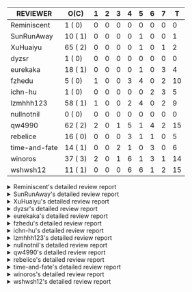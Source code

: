 |   REVIEWER    |  O(C)   | 1 | 2 | 3 | 4 | 5 | 6 | 7 | T  |
|---------------|---------|---|---|---|---|---|---|---|----|
| Reminiscent   |  1 ( 0) | 0 | 0 | 0 | 0 | 0 | 0 | 0 |  0 |
| SunRunAway    | 10 ( 1) | 0 | 0 | 0 | 0 | 1 | 0 | 0 |  1 |
| XuHuaiyu      | 65 ( 2) | 0 | 0 | 0 | 0 | 1 | 0 | 1 |  2 |
| dyzsr         |  1 ( 0) | 0 | 0 | 0 | 0 | 0 | 0 | 0 |  0 |
| eurekaka      | 18 ( 1) | 0 | 0 | 0 | 0 | 1 | 0 | 3 |  4 |
| fzhedu        |  5 ( 0) | 1 | 0 | 0 | 3 | 4 | 0 | 2 | 10 |
| ichn-hu       |  1 ( 0) | 0 | 0 | 0 | 0 | 0 | 2 | 3 |  5 |
| lzmhhh123     | 58 ( 1) | 1 | 0 | 0 | 2 | 4 | 0 | 2 |  9 |
| nullnotnil    |  0 ( 0) | 0 | 0 | 0 | 0 | 0 | 0 | 0 |  0 |
| qw4990        | 62 ( 2) | 2 | 0 | 1 | 5 | 1 | 4 | 2 | 15 |
| rebelice      | 16 ( 0) | 0 | 0 | 0 | 3 | 1 | 1 | 0 |  5 |
| time-and-fate | 14 ( 1) | 0 | 0 | 2 | 1 | 0 | 3 | 0 |  6 |
| winoros       | 37 ( 3) | 2 | 0 | 1 | 6 | 1 | 3 | 1 | 14 |
| wshwsh12      | 11 ( 1) | 0 | 0 | 0 | 6 | 6 | 1 | 2 | 15 |


<details> 
  <summary>Reminiscent's detailed review report</summary> 

## To Be Reviewed

|    REPO    |                                                              PR                                                               | C | LASTED |
|------------|-------------------------------------------------------------------------------------------------------------------------------|---|--------|
| tidb/24016 | [planner: fix index-out-of-range error when checking only_full_group_by (#23844)](https://github.com/pingcap/tidb/pull/24016) |   | 54d19h |


## Reviewed in Last 7 Days

| REPO | PR | C | D | R |
|------|----|---|---|---|


</details> 


<details> 
  <summary>SunRunAway's detailed review report</summary> 

## To Be Reviewed

|    REPO    |                                                                  PR                                                                   | C | LASTED  |
|------------|---------------------------------------------------------------------------------------------------------------------------------------|---|---------|
| tidb/19178 | [executor: Refactor probe channel](https://github.com/pingcap/tidb/pull/19178)                                                        |   | 298d17h |
| tidb/19807 | [executor: parallel evaluation for hash aggregate distinct](https://github.com/pingcap/tidb/pull/19807)                               |   | 276d11h |
| tidb/19900 | [executor: enable inline projection for sort&topN](https://github.com/pingcap/tidb/pull/19900)                                        | Y | 271d19h |
| tidb/20140 | [expressions: Support `bin-to-uuid` and `uuid-to-bin`](https://github.com/pingcap/tidb/pull/20140)                                    |   | 258d23h |
| tidb/21207 | [planner: fix the inappropriate out-of-range range estimation rule](https://github.com/pingcap/tidb/pull/21207)                       |   | 196d19h |
| tidb/21834 | [planner: enhanced index range calculation plan](https://github.com/pingcap/tidb/pull/21834)                                          |   | 173d19h |
| tidb/21878 | [planner: do not push down lock to pointGet/bacthPointGet when selection exists](https://github.com/pingcap/tidb/pull/21878)          |   | 171d19h |
| tidb/21956 | [planner/preprocessor: disallow into-outfile clause in some place](https://github.com/pingcap/tidb/pull/21956)                        |   | 166d23h |
| tidb/22217 | [*: rewrite origin SQL with default DB for SQL bindings (#21275)](https://github.com/pingcap/tidb/pull/22217)                         |   | 152d18h |
| tidb/22379 | [[experiment] executor: allow aggregation to spill disk when running out of memory quota](https://github.com/pingcap/tidb/pull/22379) |   | 145d20h |


## Reviewed in Last 7 Days

|     REPO     |                                    PR                                     | C | D |  R   |
|--------------|---------------------------------------------------------------------------|---|---|------|
| docs-cn/6381 | [Add documentation for SEM](https://github.com/pingcap/docs-cn/pull/6381) |   | 5 | 2d1h |


</details> 


<details> 
  <summary>XuHuaiyu's detailed review report</summary> 

## To Be Reviewed

|     REPO     |                                                                                    PR                                                                                     | C | LASTED  |
|--------------|---------------------------------------------------------------------------------------------------------------------------------------------------------------------------|---|---------|
| docs-cn/5561 | [Add sql optimization-related docs to toc](https://github.com/pingcap/docs-cn/pull/5561)                                                                                  |   | 105d16h |
| tidb/19900   | [executor: enable inline projection for sort&topN](https://github.com/pingcap/tidb/pull/19900)                                                                            | Y | 271d19h |
| docs-cn/6409 | [Change tidb_memory_usage_alarm_ratio scope to instance ](https://github.com/pingcap/docs-cn/pull/6409)                                                                   |   | 3d16h   |
| tidb/19957   | [executor: add builtin aggregate function `json_arrayagg`](https://github.com/pingcap/tidb/pull/19957)                                                                    | Y | 269d14h |
| tidb/20140   | [expressions: Support `bin-to-uuid` and `uuid-to-bin`](https://github.com/pingcap/tidb/pull/20140)                                                                        |   | 258d23h |
| tidb/20790   | [collation: add pinyin collation for chinese charset support](https://github.com/pingcap/tidb/pull/20790)                                                                 |   | 216d21h |
| tidb/21064   | [planner, executor: fix cast not check error](https://github.com/pingcap/tidb/pull/21064)                                                                                 |   | 204d9h  |
| tidb/21334   | [*: make rollback work on user-defined variables](https://github.com/pingcap/tidb/pull/21334)                                                                             |   | 193d14h |
| tidb/21401   | [expression: incompatibility with MySQL for ADDTIME()](https://github.com/pingcap/tidb/pull/21401)                                                                        |   | 189d12h |
| tidb/21536   | [executor: add slow-log file meta cache to avoid repeat read file meta information](https://github.com/pingcap/tidb/pull/21536)                                           |   | 182d15h |
| tidb/21564   | [ddl: fix Incorrect behavior of NO_ZERO_DATE when altering table](https://github.com/pingcap/tidb/pull/21564)                                                             |   | 181d16h |
| tidb/22131   | [privilege: remove leading and trailing space when create user and role](https://github.com/pingcap/tidb/pull/22131)                                                      |   | 158d20h |
| tidb/22163   | [expression: separated arithmeticMinusIntSig](https://github.com/pingcap/tidb/pull/22163)                                                                                 |   | 154d14h |
| tidb/22186   | [executor: fix select into outfile with year type column has no data (#22175)](https://github.com/pingcap/tidb/pull/22186)                                                |   | 153d17h |
| tidb/22616   | [expression: from_unixtime accept 64-bit integers](https://github.com/pingcap/tidb/pull/22616)                                                                            |   | 130d0h  |
| tidb/22631   | [executor: refine window processor](https://github.com/pingcap/tidb/pull/22631)                                                                                           |   | 127d23h |
| tidb/22696   | [expression: enable arithmetic Mod push down](https://github.com/pingcap/tidb/pull/22696)                                                                                 |   | 124d18h |
| tidb/22711   | [executor: Fix inline schema name](https://github.com/pingcap/tidb/pull/22711)                                                                                            |   | 124d12h |
| tidb/22722   | [planner, errno: make error code of ErrMixOfGroupFuncAndFields consistent with MySQL](https://github.com/pingcap/tidb/pull/22722)                                         |   | 123d21h |
| tidb/23012   | [executor: fix affected rows of ddls and complete uint tests](https://github.com/pingcap/tidb/pull/23012)                                                                 |   | 99d17h  |
| tidb/23295   | [util, types: don't let SPM be affected by charset (#23161)](https://github.com/pingcap/tidb/pull/23295)                                                                  |   | 87d12h  |
| tidb/23336   | [expression: fix unexpected constant fold when year compare string (#23281)](https://github.com/pingcap/tidb/pull/23336)                                                  |   | 83d20h  |
| tidb/23348   | [planner: show cast type in EXPLAIN in coptask (#23123)](https://github.com/pingcap/tidb/pull/23348)                                                                      |   | 83d18h  |
| tidb/23350   | [util/stringutil, util/ranger, planner: use hierarchical separators to simplify the parsing for info of EXPLAIN ](https://github.com/pingcap/tidb/pull/23350)             |   | 83d18h  |
| tidb/23398   | [expression: fix refine compare constant (#23339)](https://github.com/pingcap/tidb/pull/23398)                                                                            |   | 81d18h  |
| tidb/23433   | [WIP: speed up for slow query logs retrieving ](https://github.com/pingcap/tidb/pull/23433)                                                                               |   | 80d18h  |
| tidb/23497   | [expression: Let TiDB use Hyperscan to support multi-pattern-match](https://github.com/pingcap/tidb/pull/23497)                                                           |   | 75d23h  |
| tidb/23562   | [execution: reuse iterator in hash join](https://github.com/pingcap/tidb/pull/23562)                                                                                      |   | 74d14h  |
| tidb/23640   | [*: fix the bug about YEAR(0.9) returns NULL instead of 0 in NO_ZERO_DATE mode](https://github.com/pingcap/tidb/pull/23640)                                               |   | 70d14h  |
| tidb/23661   | [expression: Maintain separate scalar function pushdown lists for each engine instead of unified. (#23284)](https://github.com/pingcap/tidb/pull/23661)                   |   | 69d21h  |
| tidb/23884   | [Metric: Collect TiKV Read Duration Metric for SLI/SLO](https://github.com/pingcap/tidb/pull/23884)                                                                       |   | 61d20h  |
| tidb/23964   | [executor: GROUP_CONCAT(float) is not compatible with mysql](https://github.com/pingcap/tidb/pull/23964)                                                                  |   | 56d17h  |
| tidb/24016   | [planner: fix index-out-of-range error when checking only_full_group_by (#23844)](https://github.com/pingcap/tidb/pull/24016)                                             |   | 54d19h  |
| tidb/24033   | [statistics: fix some unstable tests in global stats (#23502)](https://github.com/pingcap/tidb/pull/24033)                                                                |   | 54d10h  |
| tidb/24053   | [executor: fix wrong convert from bit to string when do projection (#23960)](https://github.com/pingcap/tidb/pull/24053)                                                  |   | 53d17h  |
| tidb/24061   | [statistics: fix some potential panic in statistics (#23988)](https://github.com/pingcap/tidb/pull/24061)                                                                 |   | 53d13h  |
| tidb/24079   | [planner: change descScanFactor to scanFactor when ExpectedCount is small. (#23972)](https://github.com/pingcap/tidb/pull/24079)                                          |   | 52d20h  |
| tidb/24155   | [planner, executor: fix index merge partial table scan schema (#23936)](https://github.com/pingcap/tidb/pull/24155)                                                       |   | 48d20h  |
| tidb/24179   | [expression: fix float64 overflow check in plus/minus real function](https://github.com/pingcap/tidb/pull/24179)                                                          |   | 47d23h  |
| tidb/24228   | [executor: skip TestPrepareStmtAfterIsolationReadChange when race enable (#24200)](https://github.com/pingcap/tidb/pull/24228)                                            |   | 45d23h  |
| tidb/24241   | [planner/core: remove random test to reduce CI time (#24207)](https://github.com/pingcap/tidb/pull/24241)                                                                 |   | 45d16h  |
| tidb/24267   | [expression: fix wrong flen infer for bit constant (#23867)](https://github.com/pingcap/tidb/pull/24267)                                                                  |   | 43d18h  |
| tidb/24345   | [executor: fix data race of parallel apply operator (#24257)](https://github.com/pingcap/tidb/pull/24345)                                                                 |   | 40d20h  |
| tidb/24354   | [expression: fix wrong type infer for agg function when type is null (#24290)](https://github.com/pingcap/tidb/pull/24354)                                                |   | 40d17h  |
| tidb/24371   | [*: avoid create new parser object in prepared exec](https://github.com/pingcap/tidb/pull/24371)                                                                          |   | 39d20h  |
| tidb/24671   | [(DNM) Revert "planner, executor: enable inline projection for Limit (#20288)"](https://github.com/pingcap/tidb/pull/24671)                                               |   | 24d16h  |
| tidb/24772   | [executor: fix wrong enum key in point get (#24618)](https://github.com/pingcap/tidb/pull/24772)                                                                          |   | 19d8h   |
| tidb/24802   | [executor: add table name in log (#24666)](https://github.com/pingcap/tidb/pull/24802)                                                                                    |   | 18d16h  |
| tidb/24816   | [*: fix inconsistent spelling "Sql"](https://github.com/pingcap/tidb/pull/24816)                                                                                          |   | 17d21h  |
| tidb/24889   | [types: warning information is inconsistent with MySQL when convert string to double/float](https://github.com/pingcap/tidb/pull/24889)                                   |   | 13d14h  |
| tidb/24913   | [planner: fix incorrect usage of UNION and INTO](https://github.com/pingcap/tidb/pull/24913)                                                                              |   | 12d0h   |
| tidb/24915   | [expresssion: determine the field type of control function with enum type (#24830)](https://github.com/pingcap/tidb/pull/24915)                                           |   | 11d23h  |
| tidb/25011   | [executor: make the ParallelApply be safe to be called again after returning empty results (#24935)](https://github.com/pingcap/tidb/pull/25011)                          |   | 7d0h    |
| tidb/25051   | [planner/core: support union all for mpp. (#24287)](https://github.com/pingcap/tidb/pull/25051)                                                                           |   | 5d20h   |
| tidb/25058   | [bindinfo,planner: report error when creating sql binding on temporary table](https://github.com/pingcap/tidb/pull/25058)                                                 |   | 5d17h   |
| tidb/25078   | [.github: update codeowners](https://github.com/pingcap/tidb/pull/25078)                                                                                                  |   | 4d23h   |
| tidb/25116   | [executor: fix ifnull bug when arg is enum/set (#25110)](https://github.com/pingcap/tidb/pull/25116)                                                                      |   | 4d12h   |
| tidb/25133   | [expression: push down left/right/abs to tiflash (#25018)](https://github.com/pingcap/tidb/pull/25133)                                                                    |   | 3d23h   |
| tidb/25139   | [planner: fix a panic caused by sinking a Limit with inlined Proj into IndexLookUp when accessing a partition table (#25063)](https://github.com/pingcap/tidb/pull/25139) |   | 3d21h   |
| tidb/25148   | [expression: support `str_to_date` push to TiFlash (#25095)](https://github.com/pingcap/tidb/pull/25148)                                                                  |   | 3d20h   |
| tidb/25162   | [planner/core: push down topn to mpp (#24081)](https://github.com/pingcap/tidb/pull/25162)                                                                                |   | 3d18h   |
| tidb/25171   | [expression: Support push function replace down to TiFlash (#25084)](https://github.com/pingcap/tidb/pull/25171)                                                          |   | 3d15h   |
| tidb/25212   | [store/tikv: add and fix some metrics for the new retry logic (#25123)](https://github.com/pingcap/tidb/pull/25212)                                                       |   | 17h     |
| tidb/25218   | [planner/core: remove the union branch with dual table.](https://github.com/pingcap/tidb/pull/25218)                                                                      |   | 16h     |
| tidb/25224   | [executor: temporarily skip some unstable test cases.](https://github.com/pingcap/tidb/pull/25224)                                                                        |   | 13h     |


## Reviewed in Last 7 Days

|    REPO    |                                             PR                                              | C | D |   R   |
|------------|---------------------------------------------------------------------------------------------|---|---|-------|
| tidb/25110 | [executor: fix ifnull bug when arg is enum/set](https://github.com/pingcap/tidb/pull/25110) |   | 5 | 0h    |
| tidb/24809 | [executor: add CTEExec and CTETableReaderExec](https://github.com/pingcap/tidb/pull/24809)  |   | 7 | 11d0h |


</details> 


<details> 
  <summary>dyzsr's detailed review report</summary> 

## To Be Reviewed

|    REPO    |                                                                 PR                                                                  | C | LASTED |
|------------|-------------------------------------------------------------------------------------------------------------------------------------|---|--------|
| tidb/24018 | [ranger: fix the range construction behavior when the column's type is `YEAR` (#23559)](https://github.com/pingcap/tidb/pull/24018) |   | 54d19h |


## Reviewed in Last 7 Days

| REPO | PR | C | D | R |
|------|----|---|---|---|


</details> 


<details> 
  <summary>eurekaka's detailed review report</summary> 

## To Be Reviewed

|    REPO    |                                                                PR                                                                | C | LASTED  |
|------------|----------------------------------------------------------------------------------------------------------------------------------|---|---------|
| tidb/20877 | [statistics: collect index usage information](https://github.com/pingcap/tidb/pull/20877)                                        |   | 214d17h |
| tidb/23316 | [planner: Fix rebuild range for prepared plan](https://github.com/pingcap/tidb/pull/23316)                                       |   | 84d18h  |
| tidb/23373 | [executor: fix get var expr when session var is hex literal (#23241)](https://github.com/pingcap/tidb/pull/23373)                |   | 82d20h  |
| tidb/23760 | [collation: fix tidb panic when compare string with collation](https://github.com/pingcap/tidb/pull/23760)                       |   | 68d14h  |
| tidb/24033 | [statistics: fix some unstable tests in global stats (#23502)](https://github.com/pingcap/tidb/pull/24033)                       |   | 54d10h  |
| tidb/24061 | [statistics: fix some potential panic in statistics (#23988)](https://github.com/pingcap/tidb/pull/24061)                        |   | 53d13h  |
| tidb/24079 | [planner: change descScanFactor to scanFactor when ExpectedCount is small. (#23972)](https://github.com/pingcap/tidb/pull/24079) |   | 52d20h  |
| tidb/24147 | [docs/design: add proposal for common table expression](https://github.com/pingcap/tidb/pull/24147)                              |   | 48d23h  |
| tidb/24155 | [planner, executor: fix index merge partial table scan schema (#23936)](https://github.com/pingcap/tidb/pull/24155)              |   | 48d20h  |
| tidb/24633 | [planner: fix incorrect TableDual plan built from nulleq (#24596)](https://github.com/pingcap/tidb/pull/24633)                   | Y | 25d15h  |
| tidb/24635 | [ranger: fix the case which could have duplicate ranges (#24590)](https://github.com/pingcap/tidb/pull/24635)                    |   | 25d15h  |
| tidb/24649 | [server: close the temporary session in HTTP API to avoid memory leak (#24339)](https://github.com/pingcap/tidb/pull/24649)      |   | 25d1h   |
| tidb/24650 | [server: close the temporary session in HTTP API to avoid memory leak (#24339)](https://github.com/pingcap/tidb/pull/24650)      |   | 25d1h   |
| tidb/25051 | [planner/core: support union all for mpp. (#24287)](https://github.com/pingcap/tidb/pull/25051)                                  |   | 5d20h   |
| tidb/25058 | [bindinfo,planner: report error when creating sql binding on temporary table](https://github.com/pingcap/tidb/pull/25058)        |   | 5d17h   |
| tidb/25062 | [planner: generate correct number of rows when all agg funcs are pruned (#24937)](https://github.com/pingcap/tidb/pull/25062)    |   | 5d16h   |
| tidb/25162 | [planner/core: push down topn to mpp (#24081)](https://github.com/pingcap/tidb/pull/25162)                                       |   | 3d18h   |
| tidb/25227 | [*: fix permissions of brie RESTORE to be RESTORE_ADMIN (#25039)](https://github.com/pingcap/tidb/pull/25227)                    |   | 0h      |


## Reviewed in Last 7 Days

|    REPO    |                                                          PR                                                           | C | D |   R    |
|------------|-----------------------------------------------------------------------------------------------------------------------|---|---|--------|
| tidb/25081 | [planner: support explain analyze for mpp task with union (#24898)](https://github.com/pingcap/tidb/pull/25081)       |   | 5 | 4h     |
| tidb/24999 | [statistics: support indexes containing virtual column for full sampling](https://github.com/pingcap/tidb/pull/24999) |   | 7 | 20h    |
| tidb/24958 | [statistics: relax the check of the OutOfRange](https://github.com/pingcap/tidb/pull/24958)                           |   | 7 | 3d21h  |
| tidb/24287 | [planner/core: support union all for mpp.](https://github.com/pingcap/tidb/pull/24287)                                |   | 7 | 35d23h |


</details> 


<details> 
  <summary>fzhedu's detailed review report</summary> 

## To Be Reviewed

|    REPO    |                                                          PR                                                           | C | LASTED |
|------------|-----------------------------------------------------------------------------------------------------------------------|---|--------|
| tidb/24724 | [store/copr: balance region for batch cop task (#24521)](https://github.com/pingcap/tidb/pull/24724)                  |   | 20d16h |
| tidb/25051 | [planner/core: support union all for mpp. (#24287)](https://github.com/pingcap/tidb/pull/25051)                       |   | 5d20h  |
| tidb/25106 | [planner: support push down broadcast cartesian join to TiFlash (#25049)](https://github.com/pingcap/tidb/pull/25106) |   | 4d16h  |
| tidb/25142 | [planner: Mpp outer join build side (#25130)](https://github.com/pingcap/tidb/pull/25142)                             |   | 3d20h  |
| tidb/25159 | [planner/core: support limit push down (#24757)](https://github.com/pingcap/tidb/pull/25159)                          |   | 3d18h  |


## Reviewed in Last 7 Days

|    REPO    |                                                      PR                                                      | C | D |   R    |
|------------|--------------------------------------------------------------------------------------------------------------|---|---|--------|
| tics/2109  | [Cartesian join may poc](https://github.com/pingcap/tics/pull/2109)                                          |   | 1 | 2h     |
| tics/2083  | [use multi threads for not joined data](https://github.com/pingcap/tics/pull/2083)                           |   | 4 | 8h     |
| tidb/25138 | [planner/core: remove unstable test](https://github.com/pingcap/tidb/pull/25138)                             |   | 4 | 0h     |
| tidb/25130 | [planner: Mpp outer join build side](https://github.com/pingcap/tidb/pull/25130)                             |   | 4 | 0h     |
| tics/2041  | [support cartesian join in TiFlash](https://github.com/pingcap/tics/pull/2041)                               |   | 5 | 2d1h   |
| tidb/24757 | [planner/core: support limit push down](https://github.com/pingcap/tidb/pull/24757)                          |   | 5 | 14d23h |
| tidb/25049 | [planner: support push down broadcast cartesian join to TiFlash](https://github.com/pingcap/tidb/pull/25049) |   | 5 | 1d3h   |
| tics/2014  | [Some minor refinements to avoid data copy.](https://github.com/pingcap/tics/pull/2014)                      |   | 5 | 6d18h  |
| tidb/24287 | [planner/core: support union all for mpp.](https://github.com/pingcap/tidb/pull/24287)                       |   | 7 | 36d4h  |
| tipb/227   | [More executor info for mpp](https://github.com/pingcap/tipb/pull/227)                                       |   | 7 | 0h     |


</details> 


<details> 
  <summary>ichn-hu's detailed review report</summary> 

## To Be Reviewed

|    REPO    |                                                   PR                                                   | C | LASTED |
|------------|--------------------------------------------------------------------------------------------------------|---|--------|
| tidb/25133 | [expression: push down left/right/abs to tiflash (#25018)](https://github.com/pingcap/tidb/pull/25133) |   | 3d23h  |


## Reviewed in Last 7 Days

|    REPO    |                                                             PR                                                              | C | D |  R  |
|------------|-----------------------------------------------------------------------------------------------------------------------------|---|---|-----|
| tidb/25048 | [docs: fix typo](https://github.com/pingcap/tidb/pull/25048)                                                                |   | 6 | 1h  |
| tidb/25035 | [case: make CTE case be stable](https://github.com/pingcap/tidb/pull/25035)                                                 |   | 6 | 19h |
| tidb/25026 | [planner: try to fix some unstable test cases about partition table statistics](https://github.com/pingcap/tidb/pull/25026) |   | 7 | 2h  |
| tidb/25018 | [expression: push down left/right/abs to tiflash](https://github.com/pingcap/tidb/pull/25018)                               |   | 7 | 5h  |
| tidb/25019 | [executor: supports as of timestamp compatibility](https://github.com/pingcap/tidb/pull/25019)                              |   | 7 | 3h  |


</details> 


<details> 
  <summary>lzmhhh123's detailed review report</summary> 

## To Be Reviewed

|    REPO    |                                                                                    PR                                                                                     | C | LASTED  |
|------------|---------------------------------------------------------------------------------------------------------------------------------------------------------------------------|---|---------|
| tidb/20444 | [expression: add json_merge_patch](https://github.com/pingcap/tidb/pull/20444)                                                                                            |   | 236d22h |
| tidb/20465 | [expression: add uuidShortFunction](https://github.com/pingcap/tidb/pull/20465)                                                                                           |   | 235d20h |
| tidb/20642 | [executor: modify admin executors to support partitioned table with global index](https://github.com/pingcap/tidb/pull/20642)                                             |   | 224d16h |
| tidb/20903 | [planner: fix confused and unnecessary double-projection in plans.](https://github.com/pingcap/tidb/pull/20903)                                                           |   | 213d18h |
| tidb/21018 | [planner: don't push down null sensitive join conditions (#19620)](https://github.com/pingcap/tidb/pull/21018)                                                            |   | 207d17h |
| tidb/21195 | [brie: integrate lightning to suport IMPORT statement](https://github.com/pingcap/tidb/pull/21195)                                                                        |   | 196d23h |
| tidb/21334 | [*: make rollback work on user-defined variables](https://github.com/pingcap/tidb/pull/21334)                                                                             |   | 193d14h |
| tidb/21347 | [session: make rollback work on global variables](https://github.com/pingcap/tidb/pull/21347)                                                                             |   | 192d20h |
| tidb/21487 | [*: ensure TABLE statement works](https://github.com/pingcap/tidb/pull/21487)                                                                                             |   | 186d5h  |
| tidb/21651 | [planner: allow filter condition pushing down to IndexScan for prefix index](https://github.com/pingcap/tidb/pull/21651)                                                  |   | 179d14h |
| tidb/22126 | [*: add `sys` schema, `sys.SCHEMA_UNUSED_INDEXES` view and `sys.SCHEMA_INDEX_USAGE` view](https://github.com/pingcap/tidb/pull/22126)                                     |   | 158d20h |
| tidb/22372 | [executor: fix SelectForUpdate in decorrelated subquery under pessimistic mode](https://github.com/pingcap/tidb/pull/22372)                                               |   | 146d10h |
| tidb/22478 | [planner, executor: fix query partition table with global unique index get wrong result](https://github.com/pingcap/tidb/pull/22478)                                      |   | 137d14h |
| tidb/22631 | [executor: refine window processor](https://github.com/pingcap/tidb/pull/22631)                                                                                           |   | 127d23h |
| tidb/22699 | [brie: add error info column and history backup/restore info in sql](https://github.com/pingcap/tidb/pull/22699)                                                          |   | 124d17h |
| tidb/23149 | [core: support left join and right join for join reorder](https://github.com/pingcap/tidb/pull/23149)                                                                     |   | 93d13h  |
| tidb/23348 | [planner: show cast type in EXPLAIN in coptask (#23123)](https://github.com/pingcap/tidb/pull/23348)                                                                      |   | 83d18h  |
| tidb/23373 | [executor: fix get var expr when session var is hex literal (#23241)](https://github.com/pingcap/tidb/pull/23373)                                                         |   | 82d20h  |
| tidb/23661 | [expression: Maintain separate scalar function pushdown lists for each engine instead of unified. (#23284)](https://github.com/pingcap/tidb/pull/23661)                   |   | 69d21h  |
| tidb/23703 | [expression: fix approx_percent panic on bit column (#23687)](https://github.com/pingcap/tidb/pull/23703)                                                                 |   | 69d14h  |
| tidb/23760 | [collation: fix tidb panic when compare string with collation](https://github.com/pingcap/tidb/pull/23760)                                                                |   | 68d14h  |
| tidb/23940 | [config, ddl: allow auto inc columns in generated columns and expression indexes](https://github.com/pingcap/tidb/pull/23940)                                             |   | 58d18h  |
| tidb/23968 | [statistics: fix unstable TestDropPartitionStats test](https://github.com/pingcap/tidb/pull/23968)                                                                        |   | 56d15h  |
| tidb/23987 | [executor: Implements json_arrayagg function](https://github.com/pingcap/tidb/pull/23987)                                                                                 |   | 55d19h  |
| tidb/24016 | [planner: fix index-out-of-range error when checking only_full_group_by (#23844)](https://github.com/pingcap/tidb/pull/24016)                                             |   | 54d19h  |
| tidb/24018 | [ranger: fix the range construction behavior when the column's type is `YEAR` (#23559)](https://github.com/pingcap/tidb/pull/24018)                                       |   | 54d19h  |
| tidb/24151 | [ddl: admin show ddl jobs output confusing with multiple jobs](https://github.com/pingcap/tidb/pull/24151)                                                                |   | 48d22h  |
| tidb/24155 | [planner, executor: fix index merge partial table scan schema (#23936)](https://github.com/pingcap/tidb/pull/24155)                                                       |   | 48d20h  |
| tidb/24186 | [executor: make column default value being aware of NO_ZERO_IN_DATE (#24174)](https://github.com/pingcap/tidb/pull/24186)                                                 |   | 47d20h  |
| tidb/24211 | [*: support txn retry when auto id meets duplicate entry](https://github.com/pingcap/tidb/pull/24211)                                                                     |   | 46d13h  |
| tidb/24268 | [expression: fix cast real, decimal to time (#24120)](https://github.com/pingcap/tidb/pull/24268)                                                                         |   | 43d17h  |
| tidb/24539 | [statistics: dump FMSketch to KV only for partition table with dynamic prune mode (#24453)](https://github.com/pingcap/tidb/pull/24539)                                   |   | 27d22h  |
| tidb/24600 | [store/tikv: change backoff type for missed tiflash peer. (#24577)](https://github.com/pingcap/tidb/pull/24600)                                                           |   | 26d12h  |
| tidb/24633 | [planner: fix incorrect TableDual plan built from nulleq (#24596)](https://github.com/pingcap/tidb/pull/24633)                                                            | Y | 25d15h  |
| tidb/24641 | [ddl: converts NULL to NOT NULL for column types with NULL data reports err](https://github.com/pingcap/tidb/pull/24641)                                                  |   | 25d11h  |
| tidb/24778 | [expression: Push down group concat to TiFlash](https://github.com/pingcap/tidb/pull/24778)                                                                               |   | 18d23h  |
| tidb/24801 | [expression: support cast real/int as real (#24670)](https://github.com/pingcap/tidb/pull/24801)                                                                          |   | 18d17h  |
| tidb/24806 | [config: ignore tiflash when show config (#24770)](https://github.com/pingcap/tidb/pull/24806)                                                                            |   | 18d12h  |
| tidb/24915 | [expresssion: determine the field type of control function with enum type (#24830)](https://github.com/pingcap/tidb/pull/24915)                                           |   | 11d23h  |
| tidb/24919 | [store/helper, infoschema: fix the bug that cannot find down-peer (#24881)](https://github.com/pingcap/tidb/pull/24919)                                                   |   | 11d21h  |
| tidb/24921 | [planner: update IsCompleteModeAgg and transform function of RuleInjectProjectionBelowAgg to fix distinct agg bug](https://github.com/pingcap/tidb/pull/24921)            |   | 11d20h  |
| tidb/24938 | [executor: Error message is inconsistent with MySQL when execute insert into operationn](https://github.com/pingcap/tidb/pull/24938)                                      |   | 11d15h  |
| tidb/25011 | [executor: make the ParallelApply be safe to be called again after returning empty results (#24935)](https://github.com/pingcap/tidb/pull/25011)                          |   | 7d0h    |
| tidb/25042 | [*: remove session.GetDomain](https://github.com/pingcap/tidb/pull/25042)                                                                                                 |   | 6d0h    |
| tidb/25051 | [planner/core: support union all for mpp. (#24287)](https://github.com/pingcap/tidb/pull/25051)                                                                           |   | 5d20h   |
| tidb/25106 | [planner: support push down broadcast cartesian join to TiFlash (#25049)](https://github.com/pingcap/tidb/pull/25106)                                                     |   | 4d16h   |
| tidb/25109 | [expression: Support cast string as real push down (#25096)](https://github.com/pingcap/tidb/pull/25109)                                                                  |   | 4d14h   |
| tidb/25116 | [executor: fix ifnull bug when arg is enum/set (#25110)](https://github.com/pingcap/tidb/pull/25116)                                                                      |   | 4d12h   |
| tidb/25139 | [planner: fix a panic caused by sinking a Limit with inlined Proj into IndexLookUp when accessing a partition table (#25063)](https://github.com/pingcap/tidb/pull/25139) |   | 3d21h   |
| tidb/25141 | [expression: make escape character can be handled in like function](https://github.com/pingcap/tidb/pull/25141)                                                           |   | 3d21h   |
| tidb/25145 | [expression: Support push function year,day,datediff,datesub,castTimeAsString,concat_ws down to TiFlash. (#25097)](https://github.com/pingcap/tidb/pull/25145)            |   | 3d20h   |
| tidb/25146 | [expression: Support push function unix_timestamp, concat down to TiFlash. (#25083)](https://github.com/pingcap/tidb/pull/25146)                                          |   | 3d20h   |
| tidb/25159 | [planner/core: support limit push down (#24757)](https://github.com/pingcap/tidb/pull/25159)                                                                              |   | 3d18h   |
| tidb/25182 | [wip: executor: build hash table parallelly](https://github.com/pingcap/tidb/pull/25182)                                                                                  |   | 2d12h   |
| tidb/25210 | [planner/core: change agg cost factor](https://github.com/pingcap/tidb/pull/25210)                                                                                        |   | 18h     |
| tidb/25212 | [store/tikv: add and fix some metrics for the new retry logic (#25123)](https://github.com/pingcap/tidb/pull/25212)                                                       |   | 17h     |
| tidb/25222 | [planner: enable dynamic mode for partition tables by default](https://github.com/pingcap/tidb/pull/25222)                                                                |   | 14h     |
| tidb/25229 | [types: implement MyDecimal.ToFloat64 without strconv.ParseFloat](https://github.com/pingcap/tidb/pull/25229)                                                             |   | 0h      |


## Reviewed in Last 7 Days

|      REPO      |                                                             PR                                                              | C | D |   R   |
|----------------|-----------------------------------------------------------------------------------------------------------------------------|---|---|-------|
| tidb/25198     | [types: fix wrong truncated val for bit type](https://github.com/pingcap/tidb/pull/25198)                                   |   | 1 | 2h    |
| tidb/25101     | [expression: processing empty string for enum index correctly](https://github.com/pingcap/tidb/pull/25101)                  |   | 4 | 23h   |
| tidb/25129     | [telemetry: fix panic caused by assign nil map](https://github.com/pingcap/tidb/pull/25129)                                 |   | 4 | 0h    |
| tidb/25110     | [executor: fix ifnull bug when arg is enum/set](https://github.com/pingcap/tidb/pull/25110)                                 |   | 5 | 0h    |
| tidb/25081     | [planner: support explain analyze for mpp task with union (#24898)](https://github.com/pingcap/tidb/pull/25081)             |   | 5 | 4h    |
| tidb-test/1203 | [mysql-test: fix window function result](https://github.com/pingcap/tidb-test/pull/1203)                                    |   | 5 | 21h   |
| tidb/25006     | [Telemetry: Add slow query statistic bucket into telemetry data](https://github.com/pingcap/tidb/pull/25006)                |   | 5 | 2d13h |
| tidb/25026     | [planner: try to fix some unstable test cases about partition table statistics](https://github.com/pingcap/tidb/pull/25026) |   | 7 | 7h    |
| tikv/10280     | [analyze: correct the offset used in sampling](https://github.com/tikv/tikv/pull/10280)                                     | Y | 7 | 0h    |


</details> 


<details> 
  <summary>nullnotnil's detailed review report</summary> 

## To Be Reviewed

| REPO | PR | C | LASTED |
|------|----|---|--------|


## Reviewed in Last 7 Days

| REPO | PR | C | D | R |
|------|----|---|---|---|


</details> 


<details> 
  <summary>qw4990's detailed review report</summary> 

## To Be Reviewed

|     REPO     |                                                                               PR                                                                               | C | LASTED  |
|--------------|----------------------------------------------------------------------------------------------------------------------------------------------------------------|---|---------|
| docs-cn/5561 | [Add sql optimization-related docs to toc](https://github.com/pingcap/docs-cn/pull/5561)                                                                       |   | 105d16h |
| docs/5498    | [partitioning: Corrected partition management](https://github.com/pingcap/docs/pull/5498)                                                                      |   | 42d20h  |
| tidb/20708   | [*: separate auto_increment ID allocator from _tidb_rowid allocator](https://github.com/pingcap/tidb/pull/20708)                                               |   | 221d21h |
| docs-cn/6410 | [optimizer: modify docs for analyze behavior](https://github.com/pingcap/docs-cn/pull/6410)                                                                    |   | 1d17h   |
| tidb/21018   | [planner: don't push down null sensitive join conditions (#19620)](https://github.com/pingcap/tidb/pull/21018)                                                 |   | 207d17h |
| tidb/21148   | [planner,executor: fix 'select ...(join on partition table) for update' panic](https://github.com/pingcap/tidb/pull/21148)                                     |   | 200d16h |
| tidb/21318   | [planner, expression: use the range of column types to simplify expressions](https://github.com/pingcap/tidb/pull/21318)                                       |   | 193d19h |
| tidb/21401   | [expression: incompatibility with MySQL for ADDTIME()](https://github.com/pingcap/tidb/pull/21401)                                                             |   | 189d12h |
| tidb/21508   | [execution: fix dayofweek('0000-00-00') behavior](https://github.com/pingcap/tidb/pull/21508)                                                                  |   | 185d10h |
| tidb/21887   | [types: support %X %V %W formats for STR_TO_DATE()](https://github.com/pingcap/tidb/pull/21887)                                                                |   | 170d12h |
| tidb/22146   | [executor: forbid SFU on view](https://github.com/pingcap/tidb/pull/22146)                                                                                     |   | 154d22h |
| tidb/22217   | [*: rewrite origin SQL with default DB for SQL bindings (#21275)](https://github.com/pingcap/tidb/pull/22217)                                                  |   | 152d18h |
| tidb/22234   | [executor, planner: ON DUPLICATE UPDATE can refer to un-project col (#14412)](https://github.com/pingcap/tidb/pull/22234)                                      |   | 152d16h |
| tidb/22261   | [time: fix parse datetime won't truncate the reluctant string (#22232)](https://github.com/pingcap/tidb/pull/22261)                                            |   | 151d20h |
| tidb/22374   | [expression: separated arithmeticIntDivideSig](https://github.com/pingcap/tidb/pull/22374)                                                                     |   | 146d1h  |
| tidb/22415   | [ddl: refactor bundle[2/2] [6/6]](https://github.com/pingcap/tidb/pull/22415)                                                                                  |   | 142d18h |
| tidb/22416   | [core: fix subQuery at projection in only_full_group](https://github.com/pingcap/tidb/pull/22416)                                                              | Y | 142d12h |
| tidb/22541   | [expression: Support builtin function SOUNDEX](https://github.com/pingcap/tidb/pull/22541)                                                                     |   | 132d10h |
| tidb/22862   | [brie: fix the problem that ddl restored by BR via SQL is not replicated to downstream](https://github.com/pingcap/tidb/pull/22862)                            |   | 105d23h |
| tidb/23295   | [util, types: don't let SPM be affected by charset (#23161)](https://github.com/pingcap/tidb/pull/23295)                                                       |   | 87d12h  |
| tidb/23316   | [planner: Fix rebuild range for prepared plan](https://github.com/pingcap/tidb/pull/23316)                                                                     |   | 84d18h  |
| tidb/23373   | [executor: fix get var expr when session var is hex literal (#23241)](https://github.com/pingcap/tidb/pull/23373)                                              |   | 82d20h  |
| tidb/23398   | [expression: fix refine compare constant (#23339)](https://github.com/pingcap/tidb/pull/23398)                                                                 |   | 81d18h  |
| tidb/23590   | [planner, table: optimize the list partition pruner for range query](https://github.com/pingcap/tidb/pull/23590)                                               |   | 73d17h  |
| tidb/23661   | [expression: Maintain separate scalar function pushdown lists for each engine instead of unified. (#23284)](https://github.com/pingcap/tidb/pull/23661)        |   | 69d21h  |
| tidb/23730   | [distsql/*: typo fix for `dispatches`](https://github.com/pingcap/tidb/pull/23730)                                                                             |   | 68d19h  |
| tidb/23796   | [tests: make TestIndexLookupMergeJoinHang and TestIssue18068 stable (#23741)](https://github.com/pingcap/tidb/pull/23796)                                      |   | 67d20h  |
| tidb/23963   | [executor: checking chunk is full precedes filtering](https://github.com/pingcap/tidb/pull/23963)                                                              |   | 56d18h  |
| tidb/23987   | [executor: Implements json_arrayagg function](https://github.com/pingcap/tidb/pull/23987)                                                                      |   | 55d19h  |
| tidb/24018   | [ranger: fix the range construction behavior when the column's type is `YEAR` (#23559)](https://github.com/pingcap/tidb/pull/24018)                            |   | 54d19h  |
| tidb/24241   | [planner/core: remove random test to reduce CI time (#24207)](https://github.com/pingcap/tidb/pull/24241)                                                      |   | 45d16h  |
| tidb/24267   | [expression: fix wrong flen infer for bit constant (#23867)](https://github.com/pingcap/tidb/pull/24267)                                                       |   | 43d18h  |
| tidb/24354   | [expression: fix wrong type infer for agg function when type is null (#24290)](https://github.com/pingcap/tidb/pull/24354)                                     |   | 40d17h  |
| tidb/24374   | [planner: filter conflict read_from_storage hints (#24313)](https://github.com/pingcap/tidb/pull/24374)                                                        |   | 39d20h  |
| tidb/24382   | [statistics: trigger auto-analyze based on histogram row count](https://github.com/pingcap/tidb/pull/24382)                                                    |   | 39d16h  |
| tidb/24432   | [store/copr: invalidate stale regions for Mpp query. (#24410)](https://github.com/pingcap/tidb/pull/24432)                                                     |   | 32d17h  |
| tidb/24539   | [statistics: dump FMSketch to KV only for partition table with dynamic prune mode (#24453)](https://github.com/pingcap/tidb/pull/24539)                        |   | 27d22h  |
| tidb/24575   | [*: introduce snapshot into analyze](https://github.com/pingcap/tidb/pull/24575)                                                                               |   | 26d19h  |
| tidb/24633   | [planner: fix incorrect TableDual plan built from nulleq (#24596)](https://github.com/pingcap/tidb/pull/24633)                                                 | Y | 25d15h  |
| tidb/24635   | [ranger: fix the case which could have duplicate ranges (#24590)](https://github.com/pingcap/tidb/pull/24635)                                                  |   | 25d15h  |
| tidb/24663   | [planner: include schema name when checking duplicate table aliases](https://github.com/pingcap/tidb/pull/24663)                                               |   | 24d17h  |
| tidb/24691   | [executor: optimize warning information when query table information_schema.cluster_config](https://github.com/pingcap/tidb/pull/24691)                        |   | 21d15h  |
| tidb/24711   | [expression: add builtin function ``json_merge_patch``](https://github.com/pingcap/tidb/pull/24711)                                                            |   | 20d20h  |
| tidb/24772   | [executor: fix wrong enum key in point get (#24618)](https://github.com/pingcap/tidb/pull/24772)                                                               |   | 19d8h   |
| tidb/24793   | [planner: avoid unnecessary cartesian product for IN expressions on multi-columns](https://github.com/pingcap/tidb/pull/24793)                                 |   | 18d18h  |
| tidb/24802   | [executor: add table name in log (#24666)](https://github.com/pingcap/tidb/pull/24802)                                                                         |   | 18d16h  |
| tidb/24848   | [expression: Support cast decimal as real push down to TiFlash](https://github.com/pingcap/tidb/pull/24848)                                                    |   | 15d12h  |
| tidb/24915   | [expresssion: determine the field type of control function with enum type (#24830)](https://github.com/pingcap/tidb/pull/24915)                                |   | 11d23h  |
| tidb/24994   | [planner: don't extract hash keys from index join's OtherConds if inl_merge_join hint exists](https://github.com/pingcap/tidb/pull/24994)                      |   | 7d17h   |
| tidb/25051   | [planner/core: support union all for mpp. (#24287)](https://github.com/pingcap/tidb/pull/25051)                                                                |   | 5d20h   |
| tidb/25062   | [planner: generate correct number of rows when all agg funcs are pruned (#24937)](https://github.com/pingcap/tidb/pull/25062)                                  |   | 5d16h   |
| tidb/25080   | [*: infoschema compatibility with prepare](https://github.com/pingcap/tidb/pull/25080)                                                                         |   | 4d21h   |
| tidb/25105   | [telemetry: Add SQL statistics bucket into telemetry data](https://github.com/pingcap/tidb/pull/25105)                                                         |   | 4d16h   |
| tidb/25113   | [*: refine some error messages (#24767)](https://github.com/pingcap/tidb/pull/25113)                                                                           |   | 4d13h   |
| tidb/25116   | [executor: fix ifnull bug when arg is enum/set (#25110)](https://github.com/pingcap/tidb/pull/25116)                                                           |   | 4d12h   |
| tidb/25145   | [expression: Support push function year,day,datediff,datesub,castTimeAsString,concat_ws down to TiFlash. (#25097)](https://github.com/pingcap/tidb/pull/25145) |   | 3d20h   |
| tidb/25148   | [expression: support `str_to_date` push to TiFlash (#25095)](https://github.com/pingcap/tidb/pull/25148)                                                       |   | 3d20h   |
| tidb/25156   | [*: stale reads compatible with prepare](https://github.com/pingcap/tidb/pull/25156)                                                                           |   | 3d18h   |
| tidb/25159   | [planner/core: support limit push down (#24757)](https://github.com/pingcap/tidb/pull/25159)                                                                   |   | 3d18h   |
| tidb/25178   | [expression: Support Sqrt, Ceil, Floor and CastIntAsReal push down to TiFlash (#25085)](https://github.com/pingcap/tidb/pull/25178)                            |   | 3d11h   |
| tidb/25226   | [ddl, planner: fix bug when agg func is used in view definiton](https://github.com/pingcap/tidb/pull/25226)                                                    |   | 11h     |
| tidb/25227   | [*: fix permissions of brie RESTORE to be RESTORE_ADMIN (#25039)](https://github.com/pingcap/tidb/pull/25227)                                                  |   | 0h      |


## Reviewed in Last 7 Days

|      REPO      |                                                                     PR                                                                     | C | D |   R    |
|----------------|--------------------------------------------------------------------------------------------------------------------------------------------|---|---|--------|
| tidb/25228     | [ddl: tidb panic while query hash partition table with is null condition (#23849)](https://github.com/pingcap/tidb/pull/25228)             |   | 1 | 0h     |
| tidb/23849     | [ddl: tidb panic while query hash partition table with is null condition](https://github.com/pingcap/tidb/pull/23849)                      |   | 1 | 62d23h |
| tidb-test/1206 | [mysql_test: correct the output](https://github.com/pingcap/tidb-test/pull/1206)                                                           |   | 3 | 1d9h   |
| tidb/25177     | [session: fix a bug when updating duplicate bindings (#25168)](https://github.com/pingcap/tidb/pull/25177)                                 |   | 4 | 0h     |
| tidb/25168     | [session: fix a bug when updating duplicate bindings](https://github.com/pingcap/tidb/pull/25168)                                          |   | 4 | 3h     |
| tidb/25132     | [*: use full sampling as default analyze](https://github.com/pingcap/tidb/pull/25132)                                                      |   | 4 | 4h     |
| tidb/24999     | [statistics: support indexes containing virtual column for full sampling](https://github.com/pingcap/tidb/pull/24999)                      |   | 4 | 3d17h  |
| tidb/25131     | [planner: add some tiflash test cases on dynamic partition prune mode](https://github.com/pingcap/tidb/pull/25131)                         |   | 4 | 1h     |
| tidb/24757     | [planner/core: support limit push down](https://github.com/pingcap/tidb/pull/24757)                                                        |   | 5 | 15d16h |
| tidb/25046     | [session, planner: Add a factor getter for networkFactor/scanFactor/descScanFactor/seekFactor](https://github.com/pingcap/tidb/pull/25046) |   | 6 | 23h    |
| tidb/24860     | [executor: parallel some part of the sampling-based analyze](https://github.com/pingcap/tidb/pull/24860)                                   |   | 6 | 9d2h   |
| tidb/24937     | [planner: generate correct number of rows when all agg funcs are pruned](https://github.com/pingcap/tidb/pull/24937)                       |   | 6 | 5d19h  |
| tidb/24906     | [statistics: fix the top-n size to not hold the small things](https://github.com/pingcap/tidb/pull/24906)                                  |   | 6 | 6d21h  |
| tidb/25000     | [table: remove reading from non-specificed partitions in IODKU (#24872)](https://github.com/pingcap/tidb/pull/25000)                       |   | 7 | 18h    |
| tidb/24824     | [executor: fix index join panic on prefix index on some cases (#24568)](https://github.com/pingcap/tidb/pull/24824)                        |   | 7 | 10d19h |


</details> 


<details> 
  <summary>rebelice's detailed review report</summary> 

## To Be Reviewed

|     REPO     |                                                                                    PR                                                                                     | C | LASTED |
|--------------|---------------------------------------------------------------------------------------------------------------------------------------------------------------------------|---|--------|
| docs/5185    | [sql-statements, information-schema: add `END_TIME` field for table `ANALYZE_STATUS`](https://github.com/pingcap/docs/pull/5185)                                          |   | 67d18h |
| docs-cn/5916 | [sql-statements, information-schema: add `END_TIME` field for table `ANALYZE_STATUS`](https://github.com/pingcap/docs-cn/pull/5916)                                       |   | 67d18h |
| tidb/23836   | [parser, core: Implement force_index hint in parser and TiDB](https://github.com/pingcap/tidb/pull/23836)                                                                 |   | 66d18h |
| tidb/24033   | [statistics: fix some unstable tests in global stats (#23502)](https://github.com/pingcap/tidb/pull/24033)                                                                |   | 54d10h |
| tidb/24306   | [util/ranger: fix func name typo](https://github.com/pingcap/tidb/pull/24306)                                                                                             |   | 41d23h |
| tidb/24374   | [planner: filter conflict read_from_storage hints (#24313)](https://github.com/pingcap/tidb/pull/24374)                                                                   |   | 39d20h |
| tidb/24649   | [server: close the temporary session in HTTP API to avoid memory leak (#24339)](https://github.com/pingcap/tidb/pull/24649)                                               |   | 25d1h  |
| tidb/24650   | [server: close the temporary session in HTTP API to avoid memory leak (#24339)](https://github.com/pingcap/tidb/pull/24650)                                               |   | 25d1h  |
| tidb/24669   | [planner: fix "order by + num " can use a column not in select fields](https://github.com/pingcap/tidb/pull/24669)                                                        |   | 24d17h |
| tidb/24801   | [expression: support cast real/int as real (#24670)](https://github.com/pingcap/tidb/pull/24801)                                                                          |   | 18d17h |
| tidb/25106   | [planner: support push down broadcast cartesian join to TiFlash (#25049)](https://github.com/pingcap/tidb/pull/25106)                                                     |   | 4d16h  |
| tidb/25139   | [planner: fix a panic caused by sinking a Limit with inlined Proj into IndexLookUp when accessing a partition table (#25063)](https://github.com/pingcap/tidb/pull/25139) |   | 3d21h  |
| tidb/25162   | [planner/core: push down topn to mpp (#24081)](https://github.com/pingcap/tidb/pull/25162)                                                                                |   | 3d18h  |
| tidb/25214   | [planner: don't push down topn to nil table plan side](https://github.com/pingcap/tidb/pull/25214)                                                                        |   | 17h    |
| tidb/25222   | [planner: enable dynamic mode for partition tables by default](https://github.com/pingcap/tidb/pull/25222)                                                                |   | 14h    |
| tidb/25228   | [ddl: tidb panic while query hash partition table with is null condition (#23849)](https://github.com/pingcap/tidb/pull/25228)                                            |   | 0h     |


## Reviewed in Last 7 Days

|    REPO    |                                                                                PR                                                                                | C | D |   R   |
|------------|------------------------------------------------------------------------------------------------------------------------------------------------------------------|---|---|-------|
| tidb/25143 | [planner: enable the dynamic mode of partition tables by default](https://github.com/pingcap/tidb/pull/25143)                                                    |   | 4 | 0h    |
| tidb/25111 | [planner: add more test cases about tiflash and dynamic mode](https://github.com/pingcap/tidb/pull/25111)                                                        |   | 4 | 15h   |
| tidb/25063 | [planner: fix a panic caused by sinking a Limit with inlined Proj into IndexLookUp when accessing a partition table](https://github.com/pingcap/tidb/pull/25063) |   | 4 | 1d16h |
| tidb/25026 | [planner: try to fix some unstable test cases about partition table statistics](https://github.com/pingcap/tidb/pull/25026)                                      |   | 5 | 1d22h |
| tidb/25047 | [executor: fix the wrong KVRange for partition tables in TableReader](https://github.com/pingcap/tidb/pull/25047)                                                |   | 6 | 3h    |


</details> 


<details> 
  <summary>time-and-fate's detailed review report</summary> 

## To Be Reviewed

|     REPO     |                                                                    PR                                                                     | C | LASTED  |
|--------------|-------------------------------------------------------------------------------------------------------------------------------------------|---|---------|
| tidb/20877   | [statistics: collect index usage information](https://github.com/pingcap/tidb/pull/20877)                                                 |   | 214d17h |
| docs-cn/6410 | [optimizer: modify docs for analyze behavior](https://github.com/pingcap/docs-cn/pull/6410)                                               |   | 1d17h   |
| tidb/22416   | [core: fix subQuery at projection in only_full_group](https://github.com/pingcap/tidb/pull/22416)                                         | Y | 142d12h |
| tidb/24155   | [planner, executor: fix index merge partial table scan schema (#23936)](https://github.com/pingcap/tidb/pull/24155)                       |   | 48d20h  |
| tidb/24374   | [planner: filter conflict read_from_storage hints (#24313)](https://github.com/pingcap/tidb/pull/24374)                                   |   | 39d20h  |
| tidb/24382   | [statistics: trigger auto-analyze based on histogram row count](https://github.com/pingcap/tidb/pull/24382)                               |   | 39d16h  |
| tidb/24539   | [statistics: dump FMSketch to KV only for partition table with dynamic prune mode (#24453)](https://github.com/pingcap/tidb/pull/24539)   |   | 27d22h  |
| tidb/24556   | [planner: add MergeAdjacentWindow rule for cascades](https://github.com/pingcap/tidb/pull/24556)                                          |   | 27d11h  |
| tidb/24575   | [*: introduce snapshot into analyze](https://github.com/pingcap/tidb/pull/24575)                                                          |   | 26d19h  |
| tidb/24994   | [planner: don't extract hash keys from index join's OtherConds if inl_merge_join hint exists](https://github.com/pingcap/tidb/pull/24994) |   | 7d17h   |
| tidb/25062   | [planner: generate correct number of rows when all agg funcs are pruned (#24937)](https://github.com/pingcap/tidb/pull/25062)             |   | 5d16h   |
| tidb/25094   | [*: resolve select fields properly for coalesced columns of natural join](https://github.com/pingcap/tidb/pull/25094)                     |   | 4d18h   |
| tidb/25142   | [planner: Mpp outer join build side (#25130)](https://github.com/pingcap/tidb/pull/25142)                                                 |   | 3d20h   |
| tidb/25159   | [planner/core: support limit push down (#24757)](https://github.com/pingcap/tidb/pull/25159)                                              |   | 3d18h   |


## Reviewed in Last 7 Days

|      REPO      |                                                          PR                                                           | C | D |   R   |
|----------------|-----------------------------------------------------------------------------------------------------------------------|---|---|-------|
| tidb-test/1206 | [mysql_test: correct the output](https://github.com/pingcap/tidb-test/pull/1206)                                      |   | 3 | 1d8h  |
| tidb/25132     | [*: use full sampling as default analyze](https://github.com/pingcap/tidb/pull/25132)                                 |   | 3 | 1d6h  |
| tidb/24999     | [statistics: support indexes containing virtual column for full sampling](https://github.com/pingcap/tidb/pull/24999) |   | 4 | 3d19h |
| tidb/24860     | [executor: parallel some part of the sampling-based analyze](https://github.com/pingcap/tidb/pull/24860)              |   | 6 | 9d4h  |
| tidb/24958     | [statistics: relax the check of the OutOfRange](https://github.com/pingcap/tidb/pull/24958)                           |   | 6 | 5d3h  |
| tidb/24906     | [statistics: fix the top-n size to not hold the small things](https://github.com/pingcap/tidb/pull/24906)             |   | 6 | 7d3h  |


</details> 


<details> 
  <summary>winoros's detailed review report</summary> 

## To Be Reviewed

|     REPO     |                                                                                    PR                                                                                     | C | LASTED  |
|--------------|---------------------------------------------------------------------------------------------------------------------------------------------------------------------------|---|---------|
| tidb/19957   | [executor: add builtin aggregate function `json_arrayagg`](https://github.com/pingcap/tidb/pull/19957)                                                                    | Y | 269d14h |
| docs-cn/5916 | [sql-statements, information-schema: add `END_TIME` field for table `ANALYZE_STATUS`](https://github.com/pingcap/docs-cn/pull/5916)                                       |   | 67d18h  |
| tidb/20877   | [statistics: collect index usage information](https://github.com/pingcap/tidb/pull/20877)                                                                                 |   | 214d17h |
| tidb/21018   | [planner: don't push down null sensitive join conditions (#19620)](https://github.com/pingcap/tidb/pull/21018)                                                            |   | 207d17h |
| tidb/21207   | [planner: fix the inappropriate out-of-range range estimation rule](https://github.com/pingcap/tidb/pull/21207)                                                           |   | 196d19h |
| tidb/21487   | [*: ensure TABLE statement works](https://github.com/pingcap/tidb/pull/21487)                                                                                             |   | 186d5h  |
| tidb/22181   | [planner, expression: fix error when using IN combined with subquery (#22080)](https://github.com/pingcap/tidb/pull/22181)                                                |   | 153d18h |
| tidb/22416   | [core: fix subQuery at projection in only_full_group](https://github.com/pingcap/tidb/pull/22416)                                                                         | Y | 142d12h |
| tidb/22504   | [*:Fix the fetchHotRegion bug that the count always zero](https://github.com/pingcap/tidb/pull/22504)                                                                     |   | 134d20h |
| tidb/23348   | [planner: show cast type in EXPLAIN in coptask (#23123)](https://github.com/pingcap/tidb/pull/23348)                                                                      |   | 83d18h  |
| tidb/23350   | [util/stringutil, util/ranger, planner: use hierarchical separators to simplify the parsing for info of EXPLAIN ](https://github.com/pingcap/tidb/pull/23350)             |   | 83d18h  |
| tidb/23373   | [executor: fix get var expr when session var is hex literal (#23241)](https://github.com/pingcap/tidb/pull/23373)                                                         |   | 82d20h  |
| tidb/24018   | [ranger: fix the range construction behavior when the column's type is `YEAR` (#23559)](https://github.com/pingcap/tidb/pull/24018)                                       |   | 54d19h  |
| tidb/24061   | [statistics: fix some potential panic in statistics (#23988)](https://github.com/pingcap/tidb/pull/24061)                                                                 |   | 53d13h  |
| tidb/24079   | [planner: change descScanFactor to scanFactor when ExpectedCount is small. (#23972)](https://github.com/pingcap/tidb/pull/24079)                                          |   | 52d20h  |
| tidb/24138   | [planner: Add Equivalence Rules to Transform BinaryOptSubquery to ExistsSubquery](https://github.com/pingcap/tidb/pull/24138)                                             |   | 49d13h  |
| tidb/24241   | [planner/core: remove random test to reduce CI time (#24207)](https://github.com/pingcap/tidb/pull/24241)                                                                 |   | 45d16h  |
| tidb/24382   | [statistics: trigger auto-analyze based on histogram row count](https://github.com/pingcap/tidb/pull/24382)                                                               |   | 39d16h  |
| tidb/24499   | [store/tikv: fix misuse of PD client's GetStore (#23695)](https://github.com/pingcap/tidb/pull/24499)                                                                     |   | 30d14h  |
| tidb/24500   | [store/tikv: fix misuse of PD client's GetStore (#23695)](https://github.com/pingcap/tidb/pull/24500)                                                                     |   | 30d14h  |
| tidb/24539   | [statistics: dump FMSketch to KV only for partition table with dynamic prune mode (#24453)](https://github.com/pingcap/tidb/pull/24539)                                   |   | 27d22h  |
| tidb/24556   | [planner: add MergeAdjacentWindow rule for cascades](https://github.com/pingcap/tidb/pull/24556)                                                                          |   | 27d11h  |
| tidb/24600   | [store/tikv: change backoff type for missed tiflash peer. (#24577)](https://github.com/pingcap/tidb/pull/24600)                                                           |   | 26d12h  |
| tidb/24633   | [planner: fix incorrect TableDual plan built from nulleq (#24596)](https://github.com/pingcap/tidb/pull/24633)                                                            | Y | 25d15h  |
| tidb/24635   | [ranger: fix the case which could have duplicate ranges (#24590)](https://github.com/pingcap/tidb/pull/24635)                                                             |   | 25d15h  |
| tidb/24663   | [planner: include schema name when checking duplicate table aliases](https://github.com/pingcap/tidb/pull/24663)                                                          |   | 24d17h  |
| tidb/24918   | [store/helper, infoschema: fix the bug that cannot find down-peer (#24881)](https://github.com/pingcap/tidb/pull/24918)                                                   |   | 11d21h  |
| tidb/24919   | [store/helper, infoschema: fix the bug that cannot find down-peer (#24881)](https://github.com/pingcap/tidb/pull/24919)                                                   |   | 11d21h  |
| tidb/24994   | [planner: don't extract hash keys from index join's OtherConds if inl_merge_join hint exists](https://github.com/pingcap/tidb/pull/24994)                                 |   | 7d17h   |
| tidb/25062   | [planner: generate correct number of rows when all agg funcs are pruned (#24937)](https://github.com/pingcap/tidb/pull/25062)                                             |   | 5d16h   |
| tidb/25078   | [.github: update codeowners](https://github.com/pingcap/tidb/pull/25078)                                                                                                  |   | 4d23h   |
| tidb/25094   | [*: resolve select fields properly for coalesced columns of natural join](https://github.com/pingcap/tidb/pull/25094)                                                     |   | 4d18h   |
| tidb/25116   | [executor: fix ifnull bug when arg is enum/set (#25110)](https://github.com/pingcap/tidb/pull/25116)                                                                      |   | 4d12h   |
| tidb/25139   | [planner: fix a panic caused by sinking a Limit with inlined Proj into IndexLookUp when accessing a partition table (#25063)](https://github.com/pingcap/tidb/pull/25139) |   | 3d21h   |
| tidb/25141   | [expression: make escape character can be handled in like function](https://github.com/pingcap/tidb/pull/25141)                                                           |   | 3d21h   |
| tidb/25162   | [planner/core: push down topn to mpp (#24081)](https://github.com/pingcap/tidb/pull/25162)                                                                                |   | 3d18h   |
| tidb/25228   | [ddl: tidb panic while query hash partition table with is null condition (#23849)](https://github.com/pingcap/tidb/pull/25228)                                            |   | 0h      |


## Reviewed in Last 7 Days

|    REPO    |                                                                                PR                                                                                | C | D |   R    |
|------------|------------------------------------------------------------------------------------------------------------------------------------------------------------------|---|---|--------|
| tidb/25210 | [planner/core: change agg cost factor](https://github.com/pingcap/tidb/pull/25210)                                                                               |   | 1 | 3h     |
| tidb/25218 | [planner/core: remove the union branch with dual table.](https://github.com/pingcap/tidb/pull/25218)                                                             |   | 1 | 0h     |
| tidb/25175 | [planner: reset recorded cte plan in plan encoder](https://github.com/pingcap/tidb/pull/25175)                                                                   |   | 3 | 16h    |
| tidb/25177 | [session: fix a bug when updating duplicate bindings (#25168)](https://github.com/pingcap/tidb/pull/25177)                                                       |   | 4 | 0h     |
| tidb/25168 | [session: fix a bug when updating duplicate bindings](https://github.com/pingcap/tidb/pull/25168)                                                                |   | 4 | 3h     |
| tidb/25155 | [planner: skip some unstable test cases](https://github.com/pingcap/tidb/pull/25155)                                                                             |   | 4 | 0h     |
| tidb/25101 | [expression: processing empty string for enum index correctly](https://github.com/pingcap/tidb/pull/25101)                                                       |   | 4 | 22h    |
| tidb/25143 | [planner: enable the dynamic mode of partition tables by default](https://github.com/pingcap/tidb/pull/25143)                                                    |   | 4 | 0h     |
| tidb/25063 | [planner: fix a panic caused by sinking a Limit with inlined Proj into IndexLookUp when accessing a partition table](https://github.com/pingcap/tidb/pull/25063) |   | 4 | 1d17h  |
| tidb/24775 | [executor: fix incorrect result of enum type merge join](https://github.com/pingcap/tidb/pull/24775)                                                             |   | 5 | 14d5h  |
| tidb/25024 | [planner: add dml support in CTE](https://github.com/pingcap/tidb/pull/25024)                                                                                    |   | 6 | 22h    |
| tidb/24907 | [cmd: add tests for CTE](https://github.com/pingcap/tidb/pull/24907)                                                                                             |   | 6 | 6d20h  |
| tidb/23149 | [core: support left join and right join for join reorder](https://github.com/pingcap/tidb/pull/23149)                                                            |   | 6 | 87d15h |
| tidb/24575 | [*: introduce snapshot into analyze](https://github.com/pingcap/tidb/pull/24575)                                                                                 |   | 7 | 19d22h |


</details> 


<details> 
  <summary>wshwsh12's detailed review report</summary> 

## To Be Reviewed

|    REPO    |                                                                 PR                                                                  | C | LASTED  |
|------------|-------------------------------------------------------------------------------------------------------------------------------------|---|---------|
| tidb/19807 | [executor: parallel evaluation for hash aggregate distinct](https://github.com/pingcap/tidb/pull/19807)                             |   | 276d11h |
| tidb/19957 | [executor: add builtin aggregate function `json_arrayagg`](https://github.com/pingcap/tidb/pull/19957)                              | Y | 269d14h |
| tidb/21487 | [*: ensure TABLE statement works](https://github.com/pingcap/tidb/pull/21487)                                                       |   | 186d5h  |
| tidb/21887 | [types: support %X %V %W formats for STR_TO_DATE()](https://github.com/pingcap/tidb/pull/21887)                                     |   | 170d12h |
| tidb/23348 | [planner: show cast type in EXPLAIN in coptask (#23123)](https://github.com/pingcap/tidb/pull/23348)                                |   | 83d18h  |
| tidb/23760 | [collation: fix tidb panic when compare string with collation](https://github.com/pingcap/tidb/pull/23760)                          |   | 68d14h  |
| tidb/24018 | [ranger: fix the range construction behavior when the column's type is `YEAR` (#23559)](https://github.com/pingcap/tidb/pull/24018) |   | 54d19h  |
| tidb/24050 | [expression: fix get var panic when types not match](https://github.com/pingcap/tidb/pull/24050)                                    |   | 53d18h  |
| tidb/24354 | [expression: fix wrong type infer for agg function when type is null (#24290)](https://github.com/pingcap/tidb/pull/24354)          |   | 40d17h  |
| tidb/25195 | [util: improve TopSQL reporter memory efficiency](https://github.com/pingcap/tidb/pull/25195)                                       |   | 23h     |
| tidb/25227 | [*: fix permissions of brie RESTORE to be RESTORE_ADMIN (#25039)](https://github.com/pingcap/tidb/pull/25227)                       |   | 0h      |


## Reviewed in Last 7 Days

|      REPO      |                                                                        PR                                                                        | C | D |   R    |
|----------------|--------------------------------------------------------------------------------------------------------------------------------------------------|---|---|--------|
| tidb/25116     | [executor: fix ifnull bug when arg is enum/set (#25110)](https://github.com/pingcap/tidb/pull/25116)                                             |   | 4 | 17h    |
| tidb/24053     | [executor: fix wrong convert from bit to string when do projection (#23960)](https://github.com/pingcap/tidb/pull/24053)                         |   | 4 | 49d22h |
| tidb/24228     | [executor: skip TestPrepareStmtAfterIsolationReadChange when race enable (#24200)](https://github.com/pingcap/tidb/pull/24228)                   |   | 4 | 42d3h  |
| tidb/24229     | [executor: speed up race test TestInsertReorgDelete (#24208)](https://github.com/pingcap/tidb/pull/24229)                                        |   | 4 | 42d2h  |
| tidb/23336     | [expression: fix unexpected constant fold when year compare string (#23281)](https://github.com/pingcap/tidb/pull/23336)                         |   | 4 | 80d0h  |
| tidb/25114     | [executor: avoid panic in the test](https://github.com/pingcap/tidb/pull/25114)                                                                  |   | 4 | 17h    |
| docs-cn/6385   | [releases: add tidb 5.0.2 release notes](https://github.com/pingcap/docs-cn/pull/6385)                                                           |   | 5 | 2d15h  |
| tidb/24775     | [executor: fix incorrect result of enum type merge join](https://github.com/pingcap/tidb/pull/24775)                                             |   | 5 | 14d6h  |
| tidb-test/1203 | [mysql-test: fix window function result](https://github.com/pingcap/tidb-test/pull/1203)                                                         |   | 5 | 21h    |
| tidb/23022     | [executor: create PipelinedWindowExec](https://github.com/pingcap/tidb/pull/23022)                                                               |   | 5 | 93d23h |
| tidb/24806     | [config: ignore tiflash when show config (#24770)](https://github.com/pingcap/tidb/pull/24806)                                                   |   | 5 | 13d14h |
| tidb/25011     | [executor: make the ParallelApply be safe to be called again after returning empty results (#24935)](https://github.com/pingcap/tidb/pull/25011) |   | 5 | 2d0h   |
| docs/5739      | [releases: add tidb 5.0.2 release notes](https://github.com/pingcap/docs/pull/5739)                                                              |   | 6 | 19h    |
| tidb/24600     | [store/tikv: change backoff type for missed tiflash peer. (#24577)](https://github.com/pingcap/tidb/pull/24600)                                  |   | 7 | 19d16h |
| tidb/25000     | [table: remove reading from non-specificed partitions in IODKU (#24872)](https://github.com/pingcap/tidb/pull/25000)                             |   | 7 | 18h    |


</details> 


